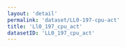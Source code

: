 ```yaml
---
layout: 'detail'
permalink: 'dataset/LL0-197-cpu-act'
title: 'Ll0_197_cpu_act'
datasetID: 'LL0_197_cpu_act'
---
```

